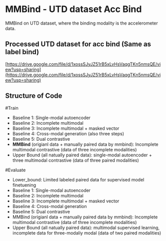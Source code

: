# MMBind - UTD dataset Acc Bind
MMBind on UTD dataset, where the binding modality is the accelerometer data.

## Processed UTD dataset for acc bind (Same as label bind)
[https://drive.google.com/file/d/1xossSJyJZ51rB5xLvHsVaqgTKn5nmsQE/view?usp=sharing](https://drive.google.com/file/d/1xossSJyJZ51rB5xLvHsVaqgTKn5nmsQE/view?usp=sharing)

## Structure of Code
#Train
- Baseline 1: Single-modal autoencoder
- Baseline 2: Incomplete multimodal
- Baseline 3: Incomplete multimodal + masked vector
- Baseline 4: Cross-modal generation (also three steps)
- Baseline 5: Dual contrastive
- **MMBind** (origianl data + manually paired data by mmbind): Incomplete multimodal contrastive (data of three incomplete modalities)
- Upper Bound (all natually paired data): single-modal autoencoder + three multimodal contrastive (data of three paired modalities)

#Evaluate
- Lower_bound: Limited labeled paired data for supervised model finetuening
- Baseline 1: Single-modal autoencoder
- Baseline 2: Incomplete multimodal
- Baseline 3: Incomplete multimodal + masked vector
- Baseline 4: Cross-modal generation
- Baseline 5: Dual contrastive
- MMBind (origianl data + manually paired data by mmbind): Incomplete multimodal contrastive (data of three incomplete modalities)
- Upper Bound (all natually paired data): multimodal supervised learning, incomplete data for three-modaliy modal (data of two paired modalities)

